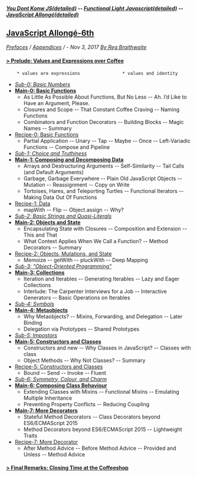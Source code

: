 #### [*You Dont Konw JS*](https://github.com/kiyounglee/You-Dont-Know-JS/blob/master/toc.md)[*(detailed)*]() -- [*Functional Light Javascript*](https://github.com/kiyounglee/Functional-Light-JS/blob/master/manuscript/toc.md)[*(detailed)*]() -- [*JavaScript Allongé*]()[*(detailed)*]() 
## [JavaScript Allongé-6th](tocd.md)
*[Prefaces](book_1_preface.md) / [Appendices](book_4_appendices.md) / - Nov 3, 2017 [By Reg Braithwaite](https://github.com/raganwald)* 
#### [> Prelude: Values and Expressions over Coffee](book_2_prelude.md)        
		* values are expressions   				* values and identity  
* [*Sub-0: Basic Numbers*](sub_0_numbers.md)   
* [**Main-0: Basic Functions**](main_0_functions.md)   
    * As Little As Possible About Functions, But No Less -- Ah. I’d Like to Have an Argument, Please.
    * Closures and Scope -- That Constant Coffee Craving -- Naming Functions
    * Combinators and Function Decorators -- Building Blocks -- Magic Names -- Summary   
* [Recipe-0: Basic Functions](main_0r_functions.md)   
   * Partial Application -- Unary -- Tap -- Maybe -- Once -- Left-Variadic Functions -- Compose and Pipeline   
* [*Sub-1: Choice and Truthiness*](sub_1_choice.md)   
* [**Main-1: Composing and Decomposing Data**](main_1_Composing.md)   
   * Arrays and Destructuring Arguments -- Self-Similarity -- Tail Calls (and Default Arguments)
   * Garbage, Garbage Everywhere -- Plain Old JavaScript Objects -- Mutation -- Reassignment -- Copy on Write   
   * Tortoises, Hares, and Teleporting Turtles -- Functional Iterators -- Making Data Out Of Functions   
* [Recipe-1: Data](main_1r_Composing.md)   
   * mapWith -- Flip -- Object.assign -- Why?   
* [*Sub-2: Basic Strings and Quasi-Literals*](sub_2_strings.md)   
* [**Main-2: Objects and State**](main_2_objects.md)   
   * Encapsulating State with Closures -- Composition and Extension -- This and That   
   * What Context Applies When We Call a Function? -- Method Decorators -- Summary   
* [Recipe-2: Objects, Mutations, and State](main_2r_objects.md)   
   * Memoize -- getWith -- pluckWith -- Deep Mapping   
* [*Sub-3: “Object-Oriented Programming”*](sub_3_oop.md)   
* [**Main-3: Collections**](main_3_collections.md)   
    * Iteration and Iterables -- Generating Iterables -- Lazy and Eager Collections   
    * Interlude: The Carpenter Interviews for a Job -- Interactive Generators -- Basic Operations on Iterables   
* [*Sub-4: Symbols*](sub_4_symbols.md)   
* [**Main-4: Metaobjects**](main_4_metaobjects.md)   
   * Why Metaobjects? -- Mixins, Forwarding, and Delegation -- Later Binding    
   * Delegation via Prototypes -- Shared Prototypes   
* [*Sub-5: Impostors*](sub_5_impostors.md)   
* [**Main-5: Constructors and Classes**](main_5_constructors.md)   
   * Constructors and new -- Why Classes in JavaScript? -- Classes with class   
   * Object Methods -- Why Not Classes? -- Summary   
* [Recipe-5: Constructors and Classes](main_5r_constructors.md)   
   * Bound -- Send -- Invoke -- Fluent   
* [*Sub-6: Symmetry, Colour, and Charm*](sub_6_colours.md)   
* [**Main-6: Composing Class Behaviour**](main_6_classes.md)   
   * Extending Classes with Mixins -- Functional Mixins -- Emulating Multiple Inheritance   
   * Preventing Property Conflicts -- Reducing Coupling   
* [**Main-7: More Decorators**](main_7_dedorators.md)   
   * Stateful Method Decorators -- Class Decorators beyond ES6/ECMAScript 2015   
   * Method Decorators beyond ES6/ECMAScript 2015 -- Lightweight Traits   
* [Recipe-7: More Decorator](main_7r_dedorators.md)   
   * After Method Advice -- Before Method Advice -- Provided and Unless -- Method Advice   
#### [> Final Remarks: Closing Time at the Coffeeshop](book_3_closing-time.md)
